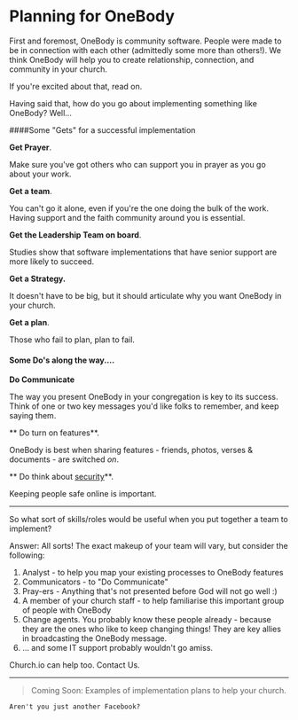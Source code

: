 # Planning for OneBody

First and foremost, OneBody is community software. People were made to be in connection with each other (admittedly some more than others!). We think OneBody will help you to create relationship, connection, and community in your church.

If you're excited about that, read on.

Having said that, how do you go about implementing something like OneBody? Well...

####Some "Gets" for a successful implementation

**Get Prayer**.

Make sure you've got others who can support you in prayer as you go about your work.

**Get a team**.

You can't go it alone, even if you're the one doing the bulk of the work. Having support and the faith community around you is essential.

**Get the Leadership Team on board**.

Studies show that software implementations that have senior support are more likely to succeed.

**Get a Strategy.**

It doesn't have to be big, but it should articulate why you want OneBody in your church.

**Get a plan**.

Those who fail to plan, plan to fail.


#### Some Do's along the way....

**Do Communicate**

The way you present OneBody in your congregation is key to its success. Think of one or two key messages you'd like folks to remember, and keep saying them.

** Do turn on features**.

OneBody is best when sharing features - friends, photos, verses & documents - are switched *on*.

** Do think about [security](/planning_for_installation/understanding_security_roles_and_users.html)**.

Keeping people safe online is important.

---

So what sort of skills/roles would be useful when you put together a team to implement?

Answer: All sorts! The exact makeup of your team will vary, but consider the following:

1. Analyst - to help you map your existing processes to OneBody features
2. Communicators - to "Do Communicate"
3. Pray-ers - Anything that's not presented before God will not go well :)
4. A member of your church staff - to help familiarise this important group of people with OneBody
5. Change agents. You probably know these people already - because they are the ones who like to keep changing things! They are key allies in broadcasting the OneBody message.
5. ... and some IT support probably wouldn't go amiss.

Church.io can help too. Contact Us.

---

> Coming Soon: Examples of implementation plans to help your church.


    Aren't you just another Facebook?

